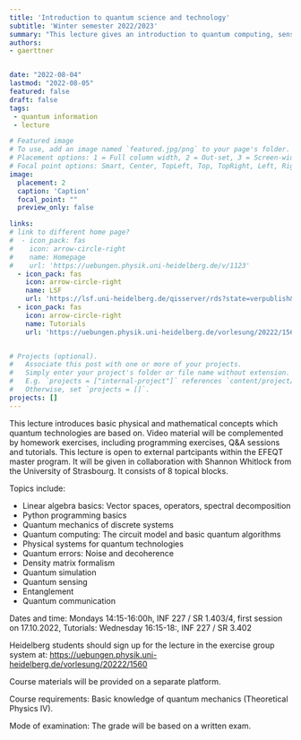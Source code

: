 ```yaml
---
title: 'Introduction to quantum science and technology'
subtitle: 'Winter semester 2022/2023'
summary: "This lecture gives an introduction to quantum computing, sensing, and communication, with a focus on basic mathematical and physical concepts underpinning these emerging quantum technologies."
authors:
- gaerttner


date: "2022-08-04"
lastmod: "2022-08-05"
featured: false
draft: false
tags:
 - quantum information
 - lecture

# Featured image
# To use, add an image named `featured.jpg/png` to your page's folder.
# Placement options: 1 = Full column width, 2 = Out-set, 3 = Screen-width
# Focal point options: Smart, Center, TopLeft, Top, TopRight, Left, Right, BottomLeft, Bottom, BottomRight
image:
  placement: 2
  caption: 'Caption'
  focal_point: ""
  preview_only: false

links:
# link to different home page?
#  - icon_pack: fas
#    icon: arrow-circle-right
#    name: Homepage
#    url: 'https://uebungen.physik.uni-heidelberg.de/v/1123'
  - icon_pack: fas
    icon: arrow-circle-right
    name: LSF
    url: 'https://lsf.uni-heidelberg.de/qisserver/rds?state=verpublish&status=init&vmfile=no&publishid=371597&moduleCall=webInfo&publishConfFile=webInfo&publishSubDir=veranstaltung'
  - icon_pack: fas
    icon: arrow-circle-right
    name: Tutorials
    url: 'https://uebungen.physik.uni-heidelberg.de/vorlesung/20222/1560'


# Projects (optional).
#   Associate this post with one or more of your projects.
#   Simply enter your project's folder or file name without extension.
#   E.g. `projects = ["internal-project"]` references `content/project/deep-learning/index.md`.
#   Otherwise, set `projects = []`.
projects: []
---
```


This lecture introduces basic physical and mathematical concepts which quantum technologies are based on. Video material will be complemented by homework exercises, including programming exercises, Q&A sessions and tutorials. This lecture is open to external partcipants within the EFEQT master program. It will be given in collaboration with Shannon Whitlock from the University of Strasbourg. It consists of 8 topical blocks.

Topics include:
- Linear algebra basics: Vector spaces, operators, spectral decomposition
- Python programming basics
- Quantum mechanics of discrete systems
- Quantum computing: The circuit model and basic quantum algorithms
- Physical systems for quantum technologies
- Quantum errors: Noise and decoherence
- Density matrix formalism
- Quantum simulation
- Quantum sensing
- Entanglement
- Quantum communication

Dates and time: Mondays 14:15-16:00h, INF 227 / SR 1.403/4, first session on 17.10.2022, Tutorials: Wednesday 16:15-18:, INF 227 / SR 3.402

Heidelberg students should sign up for the lecture in the exercise group system at: https://uebungen.physik.uni-heidelberg.de/vorlesung/20222/1560
	
Course materials will be provided on a separate platform.

Course requirements: Basic knowledge of quantum mechanics (Theoretical Physics IV).

Mode of examination: The grade will be based on a written exam.
